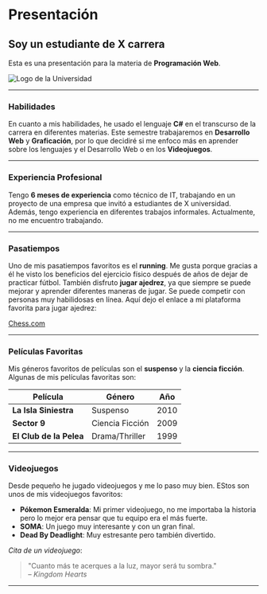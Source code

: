 # Presentación

## Soy un estudiante de X carrera

Esta es una presentación para la materia de **Programación Web**.

![Logo de la Universidad](https://encrypted-tbn0.gstatic.com/images?q=tbn:ANd9GcTJ6Om1a5DVcPc5LZ0fgyOvC8YSGgSwjwKDPg&s)

---

### Habilidades

En cuanto a mis habilidades, he usado el lenguaje **C#** en el transcurso de la carrera en diferentes materias. Este semestre trabajaremos en **Desarrollo Web** y **Graficación**, por lo que decidiré si me enfoco más en aprender sobre los lenguajes y el Desarrollo Web o en los **Videojuegos**.

---

### Experiencia Profesional

Tengo **6 meses de experiencia** como técnico de IT, trabajando en un proyecto de una empresa que invitó a estudiantes de X universidad. Además, tengo experiencia en diferentes trabajos informales. Actualmente, no me encuentro trabajando.

---

### Pasatiempos

Uno de mis pasatiempos favoritos es el **running**. Me gusta porque gracias a él he visto los beneficios del ejercicio físico después de años de dejar de practicar fútbol. También disfruto **jugar ajedrez**, ya que siempre se puede mejorar y aprender diferentes maneras de jugar. Se puede competir con personas muy habilidosas en línea. Aquí dejo el enlace a mi plataforma favorita para jugar ajedrez:

[Chess.com](https://www.chess.com)

---

### Películas Favoritas

Mis géneros favoritos de películas son el **suspenso** y la **ciencia ficción**. Algunas de mis películas favoritas son:

| Película               | Género           | Año   |
|------------------------|------------------|-------|
| **La Isla Siniestra**   | Suspenso         | 2010  |
| **Sector 9**            | Ciencia Ficción  | 2009  |
| **El Club de la Pelea** | Drama/Thriller   | 1999  |


---

### Videojuegos

Desde pequeño he jugado videojuegos y me lo paso muy bien. EStos son unos de mis videojuegos favoritos:

- **Pókemon Esmeralda**: Mi primer videojuego, no me importaba la historia pero lo mejor era pensar que tu equipo era el más fuerte.
- **SOMA**: Un juego muy interesante y con un gran final.
- **Dead By Deadlight**: Muy estresante pero también divertido.

*Cita de un videojuego*:

> "Cuanto más te acerques a la luz, mayor será tu sombra."  
> – *Kingdom Hearts*


---


